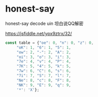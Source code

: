 # honest-say
honest-say decode uin 坦白说QQ解密

https://jsfiddle.net/ypx9ztrx/32/

``` JavaScript
const table = {"oe": 0, "n": 0, "z": 0,
     "oK": 1, "6": 1, "5": 1,
     "ow": 2, "-": 2, "A": 2,
     "oi": 3, "o": 3, "i": 3,
     "7e": 4, "v": 4, "P": 4,
     "7K": 5, "4": 5, "k": 5,
     "7w": 6, "C": 6, "s": 6,
     "7i": 7, "S": 7, "l": 7,
     "Ne": 8, "c": 8, "F": 8,
     "NK": 9, "E": 9, "q": 9,
     '*': 'X'};
     
```
